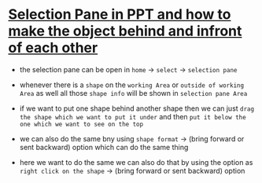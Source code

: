 # <ins> Selection Pane in PPT and how to make the object behind and infront of each other  </ins> #

- the selection pane can be open in `home` &rarr; `select` &rarr; `selection pane`

- whenever there is a `shape` on the `working Area` or `outside of working Area` as well all those `shape info` will be shown in `selection pane Area`

- if we want to put one shape behind another shape then we can just `drag the shape which we want to put it under` and then `put it below the one which we want to see on the top`

- we can also do the same bny using `shape format` &rarr; (bring forward or sent backward) option which can do the same thing 

- here we want to do the same we can also do that by using the option as `right click on the shape` &rarr; (bring forward or sent backward) option 

